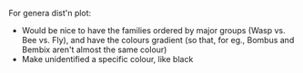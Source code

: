 For genera dist'n plot:
- Would be nice to have the families ordered by major groups (Wasp vs. Bee vs. Fly), and have the colours gradient (so that, for eg., Bombus and Bembix aren't almost the same colour)
- Make unidentified a specific colour, like black